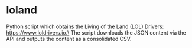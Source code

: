 # loland
Python script which obtains the Living of the Land (LOL) Drivers: https://www.loldrivers.io.\
The script downloads the JSON content via the API and outputs the content as a consolidated CSV.
